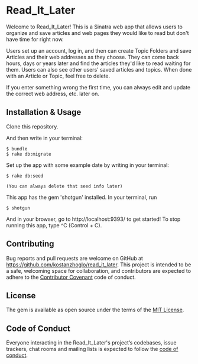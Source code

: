 # Read_It_Later

Welcome to Read_It_Later! This is a Sinatra web app that allows users to organize and save articles and web pages they would like to read but don't have time for right now.

Users set up an account, log in, and then can create Topic Folders and save Articles and their web addresses as they choose.  They can come back hours, days or years later and find the articles they'd like to read waiting for them.  Users can also see other users' saved articles and topics.  When done with an Article or Topic, feel free to delete.

If you enter something wrong the first time, you can always edit and update the correct web address, etc. later on.

## Installation & Usage

Clone this repository.

And then write in your terminal:

    $ bundle
    $ rake db:migrate

Set up the app with some example date by writing in your terminal:

    $ rake db:seed

    (You can always delete that seed info later)

This app has the gem 'shotgun' installed. In your terminal, run

    $ shotgun

And in your browser, go to http://localhost:9393/ to get started!
To stop running this app, type ^C  (Control + C).

## Contributing

Bug reports and pull requests are welcome on GitHub at https://github.com/kostanzhoglo/read_it_later. This project is intended to be a safe, welcoming space for collaboration, and contributors are expected to adhere to the [Contributor Covenant](http://contributor-covenant.org) code of conduct.

## License

The gem is available as open source under the terms of the [MIT License](https://opensource.org/licenses/MIT).

## Code of Conduct

Everyone interacting in the Read_It_Later's project’s codebases, issue trackers, chat rooms and mailing lists is expected to follow the [code of conduct](https://github.com/kostanzhoglo/healthy_foods/blob/master/CODE_OF_CONDUCT.md).
